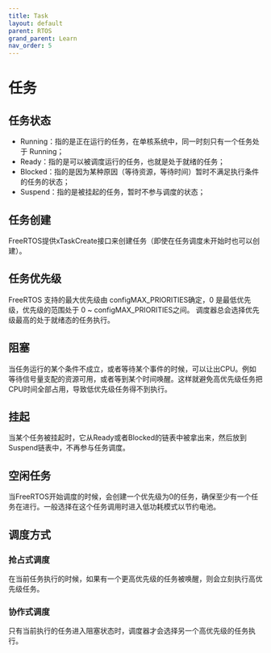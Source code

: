 ```yaml
---
title: Task
layout: default
parent: RTOS
grand_parent: Learn
nav_order: 5
---
```


# 任务

## 任务状态

* Running：指的是正在运行的任务，在单核系统中，同一时刻只有一个任务处于 Running；
* Ready：指的是可以被调度运行的任务，也就是处于就绪的任务；
* Blocked：指的是因为某种原因（等待资源，等待时间）暂时不满足执行条件的任务的状态；
* Suspend：指的是被挂起的任务，暂时不参与调度的状态；

## 任务创建

FreeRTOS提供xTaskCreate接口来创建任务（即使在任务调度未开始时也可以创建）。

## 任务优先级

FreeRTOS 支持的最大优先级由 configMAX\_PRIORITIES确定，0 是最低优先级，优先级的范围处于 0 ~ configMAX\_PRIORITIES之间。
调度器总会选择优先级最高的处于就绪态的任务执行。

## 阻塞

当任务运行的某个条件不成立，或者等待某个事件的时候，可以让出CPU。例如等待信号量支配的资源可用，或者等到某个时间唤醒。这样就避免高优先级任务把CPU时间全部占用，导致低优先级任务得不到执行。

## 挂起

当某个任务被挂起时，它从Ready或者Blocked的链表中被拿出来，然后放到Suspend链表中，不再参与任务调度。

## 空闲任务

当FreeRTOS开始调度的时候，会创建一个优先级为0的任务，确保至少有一个任务在进行。一般选择在这个任务调用时进入低功耗模式以节约电池。

## 调度方式

### 抢占式调度

在当前任务执行的时候，如果有一个更高优先级的任务被唤醒，则会立刻执行高优先级任务。

### 协作式调度

只有当前执行的任务进入阻塞状态时，调度器才会选择另一个高优先级的任务执行。
